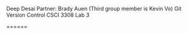 Deep Desai
Partner: Brady Auen (Third group member is Kevin Vo) 
Git Version Control CSCI 3308 Lab 3

======
